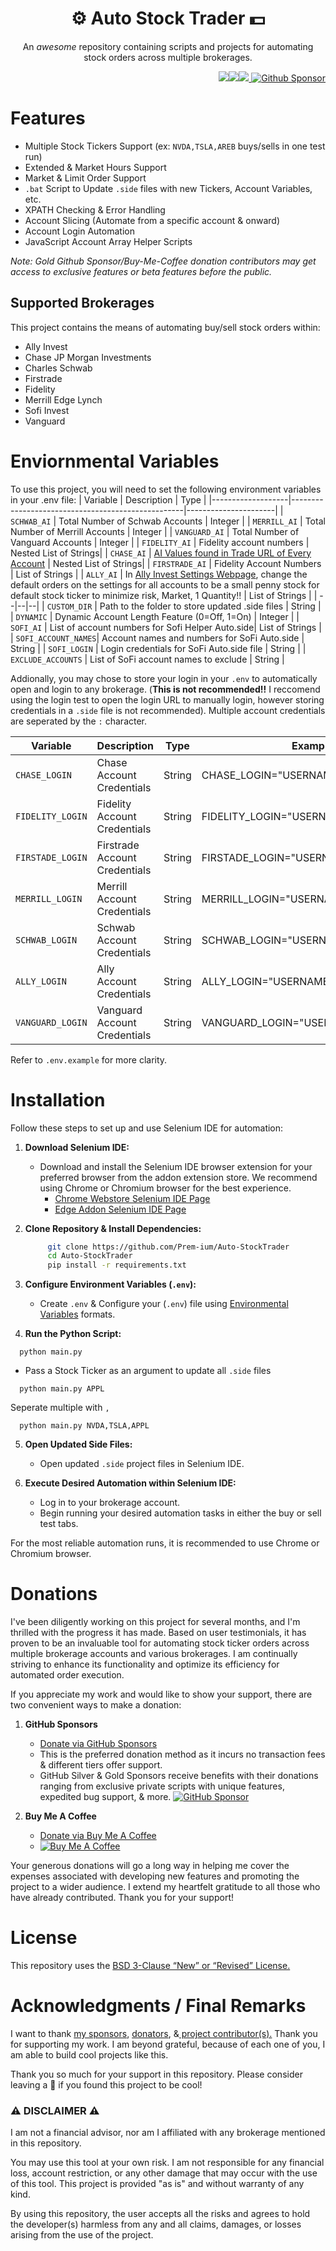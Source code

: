 <h1 align="center"> ⚙️ Auto Stock Trader 💵 </h1>

<p align="center">An <i>awesome</i> repository containing scripts and projects for automating stock orders across multiple brokerages.</p>

<p align="right"><img src="https://img.shields.io/badge/python-3670A0?style=for-the-badge&logo=python&logoColor=ffdd54"/><img src="https://img.shields.io/badge/-selenium-%43B02A?style=for-the-badge&logo=selenium&logoColor=white"/><img src="https://img.shields.io/badge/javascript-%23323330.svg?style=for-the-badge&logo=javascript&logoColor=%23F7DF1E"/><a href="https://github.com/sponsors/Prem-ium" target="_blank">
        <img src="https://img.shields.io/badge/sponsor-30363D?style=for-the-badge&logo=GitHub-Sponsors&logoColor=#EA4AA" alt="Github Sponsor"/></a></p>

# Features
- Multiple Stock Tickers Support (ex: `NVDA,TSLA,AREB` buys/sells in one test run)
- Extended & Market Hours Support
- Market & Limit Order Support
- `.bat` Script to Update `.side` files with new Tickers, Account Variables, etc.
- XPATH Checking & Error Handling 
- Account Slicing (Automate from a specific account & onward)
- Account Login Automation 
- JavaScript Account Array Helper Scripts

*Note: Gold Github Sponsor/Buy-Me-Coffee donation contributors may get access to exclusive features or beta features before the public.*

## Supported Brokerages
This project contains the means of automating buy/sell stock orders within:

- Ally Invest
- Chase JP Morgan Investments
- Charles Schwab
- Firstrade
- Fidelity
- Merrill Edge Lynch
- Sofi Invest
- Vanguard

# Enviornmental Variables
To use this project, you will need to set the following environment variables in your .env file:
| Variable          | Description                                       | Type                 |
|-------------------|---------------------------------------------------|----------------------|
| `SCHWAB_AI`         | Total Number of Schwab Accounts                  | Integer              |
| `MERRILL_AI`      | Total Number of Merrill Accounts                 | Integer              |
| `VANGUARD_AI`       | Total Number of Vanguard Accounts  | Integer       |
| `FIDELITY_AI`       | Fidelity account numbers                          | Nested List of Strings|
| `CHASE_AI`          | [AI Values found in Trade URL of Every Account](https://user-images.githubusercontent.com/80719066/216079858-746af166-8387-41ad-9564-dd0c6285eb39.png)            | Nested List of Strings| 
| `FIRSTRADE_AI`      | Fidelity Account Numbers | List of Strings       |
| `ALLY_AI`           | In [Ally Invest Settings Webpage](https://live.invest.ally.com/settings), change the default orders on the settings for all accounts to be a small penny stock for default stock ticker to minimize risk, Market, 1 Quantity!! | List of Strings       |
| --|--|--|
| `CUSTOM_DIR`        | Path to the folder to store updated .side files  | String               |
| `DYNAMIC`           | Dynamic Account Length Feature (0=Off, 1=On)    | Integer              |
| `SOFI_AI`           | List of account numbers for Sofi Helper Auto.side| List of Strings       |
| `SOFI_ACCOUNT_NAMES`| Account names and numbers for SoFi Auto.side    | String               |
| `SOFI_LOGIN`        | Login credentials for SoFi Auto.side file       | String               |
| `EXCLUDE_ACCOUNTS`  | List of SoFi account names to exclude           | String               |

Addionally, you may chose to store your login in your `.env` to automatically open and login to any brokerage. (<b>This is not recommended!!</b> I reccomend using the login test to open the login URL to manually login, however storing credentials in a `.side` file is not recommended). Multiple account credentials are seperated by the `:` character. 


| Variable          | Description                                       | Type                 | Example                          |
|-------------------|---------------------------------------------------|----------------------|----------------------------------|
| `CHASE_LOGIN`       | Chase Account Credentials                         | String               | CHASE_LOGIN="USERNAME:PASSWORD"   |
| `FIDELITY_LOGIN`    | Fidelity Account Credentials                      | String               | FIDELITY_LOGIN="USERNAME:PASSWORD"|
| `FIRSTADE_LOGIN`    | Firstrade Account Credentials                    | String               | FIRSTADE_LOGIN="USERNAME:PASSWORD"|
| `MERRILL_LOGIN`     | Merrill Account Credentials                       | String               | MERRILL_LOGIN="USERNAME:PASSWORD" |
| `SCHWAB_LOGIN`      | Schwab Account Credentials                        | String               | SCHWAB_LOGIN="USERNAME:PASSWORD"  |
| `ALLY_LOGIN`        | Ally Account Credentials                          | String               | ALLY_LOGIN="USERNAME:PASSWORD"    |
| `VANGUARD_LOGIN`    | Vanguard Account Credentials                      | String               | VANGUARD_LOGIN="USERNAME:PASSWORD"|

Refer to `.env.example` for more clarity.

# Installation

Follow these steps to set up and use Selenium IDE for automation:

1. **Download Selenium IDE:**
   - Download and install the Selenium IDE browser extension for your preferred browser from the addon extension store. We recommend using Chrome or Chromium browser for the best experience.
     - [Chrome Webstore Selenium IDE Page](https://chrome.google.com/webstore/detail/selenium-ide/mooikfkahbdckldjjndioackbalphokd)
     - [Edge Addon Selenium IDE Page](https://microsoftedge.microsoft.com/addons/detail/selenium-ide/ajdpfmkffanmkhejnopjppegokpogffp)

2. **Clone Repository & Install Dependencies:**
   ```bash
        git clone https://github.com/Prem-ium/Auto-StockTrader
        cd Auto-StockTrader
        pip install -r requirements.txt
    ```
    
3. **Configure Environment Variables (`.env`):**
    - Create `.env` & Configure your (`.env`) file using [Environmental Variables](https://github.com/Prem-ium/Auto-StockTrader#environmental-variables) formats.

4. **Run the Python Script:**
  ```
    python main.py
  ```

  - Pass a Stock Ticker as an argument to update all `.side` files

  ```
    python main.py APPL
  ```

  Seperate multiple with `,`
  ```bsh
    python main.py NVDA,TSLA,APPL
  ```

5. **Open Updated Side Files:**
   - Open updated `.side` project files in Selenium IDE.

6. **Execute Desired Automation within Selenium IDE:**
   - Log in to your brokerage account.
   - Begin running your desired automation tasks in either the buy or sell test tabs.

For the most reliable automation runs, it is recommended to use Chrome or Chromium browser.

# Donations

I've been diligently working on this project for several months, and I'm thrilled with the progress it has made. Based on user testimonials, it has proven to be an invaluable tool for automating stock ticker orders across multiple brokerage accounts and various brokerages. I am continually striving to enhance its functionality and optimize its efficiency for automated order execution.

If you appreciate my work and would like to show your support, there are two convenient ways to make a donation:

1. **GitHub Sponsors**
   - [Donate via GitHub Sponsors](https://github.com/sponsors/Prem-ium)
   - This is the preferred donation method as it incurs no transaction fees & different tiers offer support.
   - GitHub Silver & Gold Sponsors receive benefits with their donations ranging from exclusive private scripts with unique features, expedited bug support, & more. 
   [![GitHub Sponsor](https://img.shields.io/badge/sponsor-30363D?style=for-the-badge&logo=GitHub-Sponsors&logoColor=#EA4AAA)](https://github.com/sponsors/Prem-ium)

2. **Buy Me A Coffee**
   - [Donate via Buy Me A Coffee](https://www.buymeacoffee.com/prem.ium)
   - [![Buy Me A Coffee](https://img.shields.io/badge/Buy%20Me%20a%20Coffee-ffdd00?style=for-the-badge&logo=buy-me-a-coffee&logoColor=black)](https://www.buymeacoffee.com/prem.ium)

Your generous donations will go a long way in helping me cover the expenses associated with developing new features and promoting the project to a wider audience. I extend my heartfelt gratitude to all those who have already contributed. Thank you for your support!

# License
This repository uses the [BSD 3-Clause “New” or “Revised” License.](https://choosealicense.com/licenses/bsd-3-clause/#)

# Acknowledgments / Final Remarks
I want to thank <a href="https://github.com/sponsors/Prem-ium">my sponsors</a>, <a href="https://www.buymeacoffee.com/prem.ium" target="_blank">donators</a>, &<a href="https://github.com/Prem-ium/Auto-StockTrader/graphs/contributors" target="_blank"> project contributor(s).</a> 
Thank you for supporting my work. 
I am beyond grateful, because of each one of you, I am able to build cool projects like this.

Thank you so much for your support in this repository.
Please consider leaving a :star2: if you found this project to be cool!

### ⚠️ DISCLAIMER ⚠️
I am not a financial advisor, nor am I affiliated with any brokerage mentioned in this repository. 

You may use this tool at your own risk. I am not responsible for any financial loss, account restriction, or any other damage that may occur with the use of this tool. This project is provided "as is" and without warranty of any kind. 

By using this repository, the user accepts all the risks and agrees to hold the developer(s) harmless from any and all claims, damages, or losses arising from the use of the project. 
